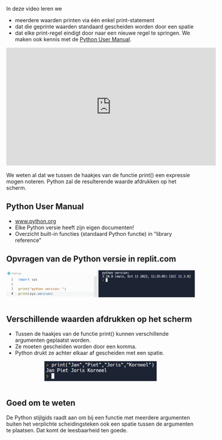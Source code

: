 In deze video leren we
* meerdere waarden printen via één enkel print-statement
* dat die geprinte waarden standaard gescheiden worden door een spatie
* dat elke print-regel eindigt door naar een nieuwe regel te springen. We maken ook kennis met de <a href="https://www.python.org/">Python User Manual</a>.

<div align="center">
  <iframe width="560" height="315" src="https://www.youtube.com/embed/hc5m5YPZ564" title="YouTube video player" frameborder="0" allow="accelerometer; autoplay; clipboard-write; encrypted-media; gyroscope; picture-in-picture; web-share" allowfullscreen></iframe>
</div>

We weten al dat we tussen de haakjes van de functie print() een expressie mogen noteren. Python zal de resulterende waarde afdrukken op het scherm.

## Python User Manual
* <a href="https://www.python.org/">www.python.org</a>
* Elke Python versie heeft zijn eigen documenten!
* Overzicht built-in functies (standaard Python functie) in ”library reference”

## Opvragen van de Python versie in replit.com
<div align="center">
  <img src="media/python_version.png" align="center" width="650px" data-caption="Python versie opvragen in Repl.it." />
</div>
<br>

## Verschillende waarden afdrukken op het scherm
* Tussen de haakjes van de functie print() kunnen verschillende argumenten geplaatst worden.
* Ze moeten gescheiden worden door een komma.
* Python drukt ze achter elkaar af gescheiden met een spatie.

<div align="center">
  <img src="media/functie_print_meerdere_argumenten.png" align="center" width="300px" data-caption="Verschillende waarden afdrukken met de print()-functie." />
</div>
<br>

## Goed om te weten
De Python stijlgids raadt aan om bij een functie met meerdere argumenten buiten het verplichte scheidingsteken ook een spatie tussen de argumenten te plaatsen.
Dat komt de leesbaarheid ten goede.
